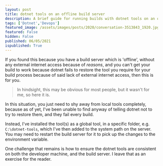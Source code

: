 ```yaml
---
layout: post
title: dotnet tools on an offline build server
description: A brief guide for running builds with dotnet tools on an offline build server
tags: ['Dotnet','Devops']
featured_image: /assets/images/posts/2020/conversation-3513843_1920.jpg
featured: False
hidden: False
published: 06/05/2021
ispublished: True
---
```

If you found this because you have a build server which is 'offline', without any external internet access because of _reasons_, and you can't get your build to work because dotnet fails to restore the tool you require for your build process because of said lack of external internet access, then this is for you.

>In hindsight, this may be obvious for most people, but it wasn't for me, so here it is.

In this situation, you just need to shy away from local tools completely, because as of yet, I've been unable to find anyway of telling dotnet not to try to restore them, and they fail every build.

Instead, I've installed the tool(s) as a global tool, in a specific folder, e.g. `C:\dotnet-tools`, which I've then added to the system path on the server. You may need to restart the build server for it to pick up the changes to the environment variable.

One challenge that remains is how to ensure the dotnet tools are consistent on both the developer machine, and the build server. I leave that as an exercise for the reader.